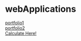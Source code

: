 # webApplications

[portfolio1](https://rakib39031.netlify.app/)<br>
[portfolio2](https://rakib39032.netlify.app/)<br>
[Calculate Here!](https://rakib39036.netlify.app)
